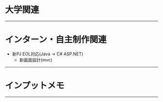# 大学関連
* * *
# インターン・自主制作関連
- 新PJ EOL対応(Java -> C# ASP.NET)
    - 新画面設計(mvc)
* * *
# インプットメモ
* * *

